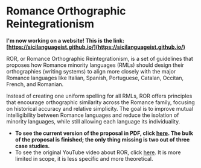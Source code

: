 # Romance Orthographic Reintegrationism

**I'm now working on a website! This is the link: [https://sicilanguageist.github.io/](https://sicilanguageist.github.io/)**

ROR, or Romance Orthographic Reintegrationism, is a set of guidelines that proposes how Romance minority languages (RMLs) should design their orthographies (writing systems) to align more closely with the major Romance languages like Italian, Spanish, Portuguese, Catalan, Occitan, French, and Romanian.

Instead of creating one uniform spelling for all RMLs, ROR offers principles that encourage orthographic similarity across the Romance family, focusing on historical accuracy and relative simplicity. The goal is to improve mutual intelligibility between Romance languages and reduce the isolation of minority languages, while still allowing each language its individuality.

- **To see the current version of the proposal in PDF, click [here](proposal.pdf). The bulk of the proposal is finished; the only thing missing is two out of three case studies.**
- To see the original YouTube video about ROR, click [here](https://youtu.be/T8GsnYJGPq8?si=RHE-02wEer5mRlKx). It is more limited in scope, it is less specific and more theoretical.
